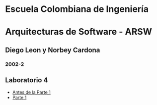 # Escuela Colombiana de Ingeniería
# Arquitecturas de Software - ARSW
## Diego Leon y Norbey Cardona
### 2002-2

## Laboratorio 4

- [Antes de la Parte 1](lab4ARSW1.1)
- [Parte 1](lab4ARSW1)